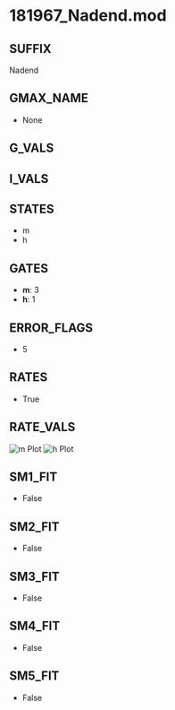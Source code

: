 # 181967_Nadend.mod

## SUFFIX

Nadend

## GMAX_NAME

- None

## G_VALS


## I_VALS


## STATES

- m
- h

## GATES

- **m**: 3
- **h**: 1

## ERROR_FLAGS

- 5

## RATES

- True

## RATE_VALS

![m Plot](/Users/pbozelos/Dropbox/icg-Chai-Panos/supermodels/output_markdown_files/Na/181967_Nadend.mod/images/m.png)
![h Plot](/Users/pbozelos/Dropbox/icg-Chai-Panos/supermodels/output_markdown_files/Na/181967_Nadend.mod/images/h.png)

## SM1_FIT

- False

## SM2_FIT

- False

## SM3_FIT

- False

## SM4_FIT

- False

## SM5_FIT

- False

